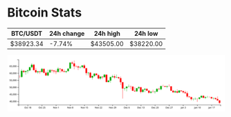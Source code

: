 # Bitcoin Stats

BTC/USDT|24h change|24h high|24h low|
|---|---|---|---|
|$38923.34|-7.74%|$43505.00|$38220.00|

<img src="./chart.svg">
